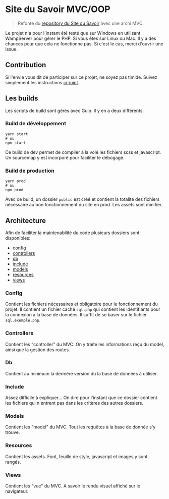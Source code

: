 # Site du Savoir MVC/OOP

> Refonte du [repository du Site du Savoir](https://github.com/malnuxstarck/Sitedusavoir) avec une archi MVC.

Le projet n'a pour l'instant été testé que sur Windows en utilisant WampServer pour gérer le PHP.
Si vous êtes sur Linux ou Mac. Il y a des chances pour que cela ne fonctionne pas. Si c'est le cas, merci d'ouvrir une Issue.


## Contribution
Si l'envie vous dit de participer sur ce projet, ne soyez pas timide. Suivez simplement les instructions [ci-joint](contribution.md).

## Les builds
Les scripts de build sont gérés avec Gulp. Il y en a deux différents.

### Build de développement
```shell
yarn start
# ou
npm start
```
Ce build de dev permet de compiler à la volé les fichiers scss et javascript. Un sourcemap y est incorporé pour faciliter le débogage.

### Build de production
```shell
yarn prod
# ou
npm prod
```
Avec ce build, un dossier `public` est créé et contient la totalité des fichiers nécessaire au bon fonctionnement du site en prod. Les assets sont minifier.


## Architecture
Afin de faciliter la maintenabilité du code plusieurs dossiers sont disponibles:
- [config](#config)
- [controllers](#controllers)
- [db](#db)
- [include](#include)
- [models](#models)
- [resources](#resources)
- [views](#views)

### Config
Contient les fichiers nécessaires et obligatoire pour le fonctionnement du projet. Il contient un fichier caché `sql.php` qui contient les identifiants pour la connexion à la base de données. Il suffit de se baser sur le fichier `sql.exemple.php`.

### Controllers
Contient les "controller" du MVC. On y traite les informations reçu du model, ainsi que la gestion des routes.

### Db
Contient au minimum la dernière version du la base de données à utiliser.

### Include
Assez difficile à expliquer... On dire pour l'instant que ce dossier contient les fichiers qui n'entrent pas dans les critères des autres dossiers.

### Models
Contient les "model" du MVC. Tout les requêtes à la base de donnée s'y trouve.

### Resources
Contient les assets. Font, feuille de style, javascript et images y sont rangés.

### Views
Contient les "vue" du MVC. A savoir le rendu visuel affiché sur le navigateur.
